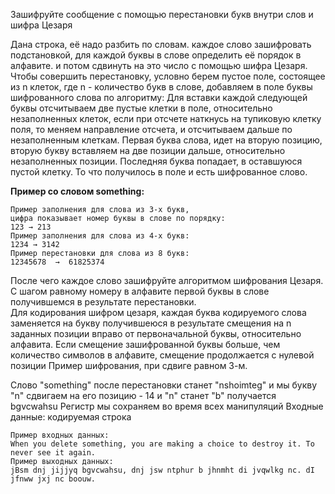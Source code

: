 Зашифруйте сообщение с помощью перестановки букв внутри слов и шифра Цезаря

Дана строка, её надо разбить по словам. каждое слово зашифровать подстановкой, для каждой буквы в слове определить её порядок в алфавите. и потом сдвинуть на это число с помощью шифра Цезаря.
Чтобы совершить перестановку, условно берем пустое поле, состоящее из n клеток, где n - количество букв в слове, добавляем в поле буквы шифрованного слова по алгоритму: 
Для вставки каждой следующей буквы отсчитываем две пустые клетки в поле, относительно незаполненных клеток, если при отсчете наткнусь на тупиковую клетку поля, то меняем направление отсчета, и отсчитываем дальше по незаполненным клеткам. 
Первая буква слова, идет на вторую позицию, вторую букву вставляем на две позиции дальше, относительно незаполненных позиции. Последняя буква попадает, в оставшуюся пустой клетку. 
То что получилось в поле и есть шифрованное слово. 

**Пример со словом something:** 

```
Пример заполнения для слова из 3-x букв, 
цифра показывает номер буквы в слове по порядку:
123 → 213
Пример заполнения для слова из 4-х букв:
1234 → 3142
Пример перестановки для слова из 8 букв:
12345678  →  61825374 
```

После чего каждое слово зашифруйте алгоритмом  шифрования Цезаря. С шагом равному номеру в алфавите первой буквы в слове получившемся в результате перестановки.  
Для кодирования шифром цезаря, каждая буква кодируемого слова заменяется на букву получившеюся в результате смещения на n заданных позиции вправо от первоначальной буквы, относительно алфавита.
Если смещение зашифрованной буквы больше, чем количество символов в алфавите, смещение продолжается с нулевой позиции
Пример шифрования, при сдвиге равном 3-м. 

Слово "something" после перестановки станет "nshoimteg" и мы букву "n" сдвигаем на его позицию - 14 и "n" станет "b" получается bgvcwahsu
Регистр мы сохраняем во время всех манипуляций
Входные данные: кодируемая строка

```
Пример входных данных: 
When you delete something, you are making a choice to destroy it. To never see it again.
Пример выходных данных:
jBsm dnj jijjyq bgvcwahsu, dnj jsw ntphur b jhnmht di jvqwlkg nc. dI jfnww jxj nc boouw.
```
